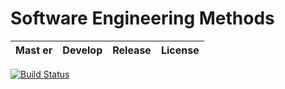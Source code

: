 # Software Engineering Methods

| Mast  er | Develop | Release | License |
|--------|---------|---------|---------|
[![Build Status](https://travis-ci.org/SaiWannaAung1/Calculator.svg?branch=master)](https://travis-ci.org/SaiWannaAung1/Calculator)